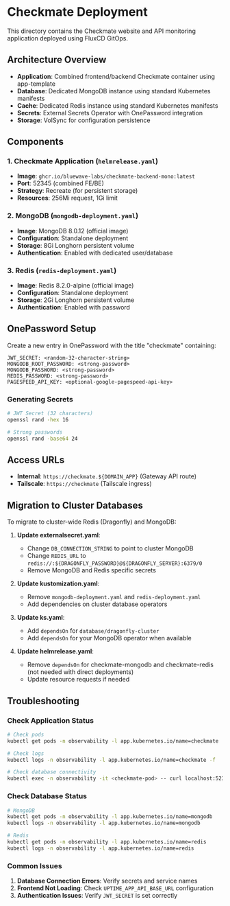# Checkmate Deployment

This directory contains the Checkmate website and API monitoring application deployed using FluxCD GitOps.

## Architecture Overview

- **Application**: Combined frontend/backend Checkmate container using app-template
- **Database**: Dedicated MongoDB instance using standard Kubernetes manifests
- **Cache**: Dedicated Redis instance using standard Kubernetes manifests
- **Secrets**: External Secrets Operator with OnePassword integration
- **Storage**: VolSync for configuration persistence

## Components

### 1. Checkmate Application (`helmrelease.yaml`)
- **Image**: `ghcr.io/bluewave-labs/checkmate-backend-mono:latest`
- **Port**: 52345 (combined FE/BE)
- **Strategy**: Recreate (for persistent storage)
- **Resources**: 256Mi request, 1Gi limit

### 2. MongoDB (`mongodb-deployment.yaml`)
- **Image**: MongoDB 8.0.12 (official image)
- **Configuration**: Standalone deployment
- **Storage**: 8Gi Longhorn persistent volume
- **Authentication**: Enabled with dedicated user/database

### 3. Redis (`redis-deployment.yaml`)
- **Image**: Redis 8.2.0-alpine (official image)
- **Configuration**: Standalone deployment
- **Storage**: 2Gi Longhorn persistent volume
- **Authentication**: Enabled with password

## OnePassword Setup

Create a new entry in OnePassword with the title "checkmate" containing:

```
JWT_SECRET: <random-32-character-string>
MONGODB_ROOT_PASSWORD: <strong-password>
MONGODB_PASSWORD: <strong-password>
REDIS_PASSWORD: <strong-password>
PAGESPEED_API_KEY: <optional-google-pagespeed-api-key>
```

### Generating Secrets

```bash
# JWT Secret (32 characters)
openssl rand -hex 16

# Strong passwords
openssl rand -base64 24
```

## Access URLs

- **Internal**: `https://checkmate.${DOMAIN_APP}` (Gateway API route)
- **Tailscale**: `https://checkmate` (Tailscale ingress)

## Migration to Cluster Databases

To migrate to cluster-wide Redis (Dragonfly) and MongoDB:

1. **Update externalsecret.yaml**:
   - Change `DB_CONNECTION_STRING` to point to cluster MongoDB
   - Change `REDIS_URL` to `redis://:${DRAGONFLY_PASSWORD}@${DRAGONFLY_SERVER}:6379/0`
   - Remove MongoDB and Redis specific secrets

2. **Update kustomization.yaml**:
   - Remove `mongodb-deployment.yaml` and `redis-deployment.yaml`
   - Add dependencies on cluster database operators

3. **Update ks.yaml**:
   - Add `dependsOn` for `database/dragonfly-cluster`
   - Add `dependsOn` for your MongoDB operator when available

4. **Update helmrelease.yaml**:
   - Remove `dependsOn` for checkmate-mongodb and checkmate-redis (not needed with direct deployments)
   - Update resource requests if needed

## Troubleshooting

### Check Application Status
```bash
# Check pods
kubectl get pods -n observability -l app.kubernetes.io/name=checkmate

# Check logs
kubectl logs -n observability -l app.kubernetes.io/name=checkmate -f

# Check database connectivity
kubectl exec -n observability -it <checkmate-pod> -- curl localhost:52345
```

### Check Database Status
```bash
# MongoDB
kubectl get pods -n observability -l app.kubernetes.io/name=mongodb
kubectl logs -n observability -l app.kubernetes.io/name=mongodb

# Redis
kubectl get pods -n observability -l app.kubernetes.io/name=redis
kubectl logs -n observability -l app.kubernetes.io/name=redis
```

### Common Issues

1. **Database Connection Errors**: Verify secrets and service names
2. **Frontend Not Loading**: Check `UPTIME_APP_API_BASE_URL` configuration
3. **Authentication Issues**: Verify `JWT_SECRET` is set correctly
